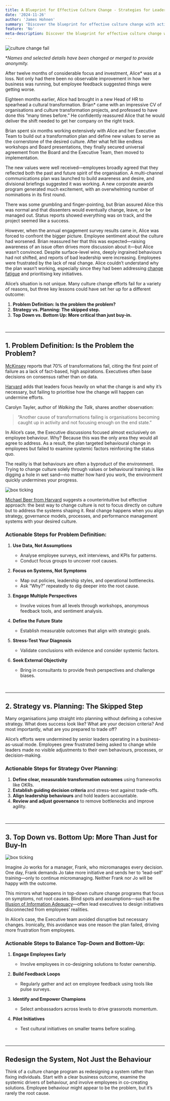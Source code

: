 ```yaml
---
title: A Blueprint for Effective Culture Change - Strategies for Leaders
date: '2024-11-26'
author: 'James Hohnen'
summary: "Discover the blueprint for effective culture change with actionable strategies for leaders. Learn how to avoid common pitfalls, define the real problem, align strategy over planning, and balance top-down and bottom-up approaches to drive lasting organisational success."
feature: 'No'
meta-description: Discover the blueprint for effective culture change with actionable strategies for leaders. Learn how to avoid common pitfalls, define the real problem, align strategy over planning, and balance top-down and bottom-up approaches to drive lasting organisational success.
---
```


<img class="image_centre image_full" src="/articleimages/culture-change-fail.webp" alt="culture change fail" />

**Names and selected details have been changed or merged to provide anonymity.*

After twelve months of considerable focus and investment, Alice* was at a loss. Not only had there been no observable improvement in how her business was running, but employee feedback suggested things were getting worse.

Eighteen months earlier, Alice had brought in a new Head of HR to spearhead a cultural transformation. Brian* came with an impressive CV of organisations and culture transformation projects, and professed to have done this “many times before.” He confidently reassured Alice that he would deliver the shift needed to get her company on the right track.

Brian spent six months working extensively with Alice and her Executive Team to build out a transformation plan and define new values to serve as the cornerstone of the desired culture. After what felt like endless workshops and Board presentations, they finally secured universal agreement from the Board and the Executive Team, then moved to implementation.

The new values were well received—employees broadly agreed that they reflected both the past and future spirit of the organisation. A multi-channel communications plan was launched to build awareness and desire, and divisional briefings suggested it was working. A new corporate awards program generated much excitement, with an overwhelming number of nominations in its first round.

There was some grumbling and finger-pointing, but Brian assured Alice this was normal and that dissenters would eventually change, leave, or be managed out. Status reports showed everything was on track, and the project seemed like a success.

However, when the annual engagement survey results came in, Alice was forced to confront the bigger picture. Employee sentiment about the culture had worsened. Brian reassured her that this was expected—raising awareness of an issue often drives more discussion about it—but Alice wasn’t convinced. Despite surface-level wins, deeply ingrained behaviours had not shifted, and reports of bad leadership were increasing. Employees were frustrated by the lack of real change. Alice couldn’t understand why the plan wasn’t working, especially since they had been addressing [change fatigue](https://qblog.quantimatica.com.au/articles/managing-change-fatigue) and prioritising key initiatives.

Alice’s situation is not unique. Many culture change efforts fail for a variety of reasons, but three key lessons could have set her up for a different outcome:

1. **Problem Definition: Is the problem the problem?**
2. **Strategy vs. Planning: The skipped step.**
3. **Top Down vs. Bottom Up: More critical than just buy-in.**

<br />

---

## 1. Problem Definition: Is the Problem the Problem?

[McKinsey](https://www.mckinsey.com/capabilities/transformation/our-insights/common-pitfalls-in-transformations-a-conversation-with-jon-garcia) reports that 70% of transformations fail, citing the first point of failure as a lack of fact-based, high aspirations. Executives often base decisions on consensus rather than on data.

[Harvard](https://professional.dce.harvard.edu/blog/7-reasons-why-change-management-strategies-fail-and-how-to-avoid-them/) adds that leaders focus heavily on what the change is and why it’s necessary, but failing to prioritise how the change will happen can undermine efforts.

Carolyn Tayler, author of *Walking the Talk*, shares another observation:  
> “Another cause of transformations failing is organisations becoming caught up in activity and not focusing enough on the end state.”

In Alice’s case, the Executive discussions focused almost exclusively on employee behaviour. Why? Because this was the only area they would all agree to address. As a result, the plan targeted behavioural change in employees but failed to examine systemic factors reinforcing the status quo.

The reality is that behaviours are often a byproduct of the environment. Trying to change culture solely through values or behavioural training is like digging a hole in wet sand—no matter how hard you work, the environment quickly undermines your progress.

<img class="image_right image_medium" src="/articleimages/hypothesis-sketch.webp" alt="box ticking" />

[Michael Beer from Harvard](https://www.library.hbs.edu/working-knowledge/to-change-your-companys-culture-dont-start-by-trying-to-change-the-culture) suggests a counterintuitive but effective approach: the best way to change culture is not to focus directly on culture but to address the systems shaping it. Real change happens when you align strategy, governance models, processes, and performance management systems with your desired culture.

### Actionable Steps for Problem Definition:

1. **Use Data, Not Assumptions**  
   - Analyse employee surveys, exit interviews, and KPIs for patterns.  
   - Conduct focus groups to uncover root causes.

2. **Focus on Systems, Not Symptoms**  
   - Map out policies, leadership styles, and operational bottlenecks.  
   - Ask “Why?” repeatedly to dig deeper into the root cause.

3. **Engage Multiple Perspectives**  
   - Involve voices from all levels through workshops, anonymous feedback tools, and sentiment analysis.

4. **Define the Future State**  
   - Establish measurable outcomes that align with strategic goals.

5. **Stress-Test Your Diagnosis**  
   - Validate conclusions with evidence and consider systemic factors.

6. **Seek External Objectivity**  
   - Bring in consultants to provide fresh perspectives and challenge biases.

<br />

---

## 2. Strategy vs. Planning: The Skipped Step

Many organisations jump straight into planning without defining a cohesive strategy. What does success look like? What are your decision criteria? And most importantly, what are you prepared to trade off?

Alice’s efforts were undermined by senior leaders operating in a business-as-usual mode. Employees grew frustrated being asked to change while leaders made no visible adjustments to their own behaviours, processes, or decision-making.

### Actionable Steps for Strategy Over Planning:

1. **Define clear, measurable transformation outcomes** using frameworks like OKRs.  
2. **Establish guiding decision criteria** and stress-test against trade-offs.  
3. **Align leadership behaviours** and hold leaders accountable.  
4. **Review and adjust governance** to remove bottlenecks and improve agility.

<br />

---

## 3. Top Down vs. Bottom Up: More Than Just for Buy-In


<img class="image_right image_medium" src="/articleimages/differing_viewpoints.webp" alt="box ticking" />

Imagine Jo works for a manager, Frank, who micromanages every decision. One day, Frank demands Jo take more initiative and sends her to ‘lead-self’ training—only to continue micromanaging. Neither Frank nor Jo will be happy with the outcome.

This mirrors what happens in top-down culture change programs that focus on symptoms, not root causes. Blind spots and assumptions—such as the [Illusion of Information Adequacy](https://qblog.quantimatica.com.au/articles/overcoming-the-illusion-of-information-adequacy)—often lead executives to design initiatives disconnected from employees’ realities.

In Alice’s case, the Executive team avoided disruptive but necessary changes. Ironically, this avoidance was one reason the plan failed, driving more frustration from employees.

### Actionable Steps to Balance Top-Down and Bottom-Up:

1. **Engage Employees Early**  
   - Involve employees in co-designing solutions to foster ownership.

2. **Build Feedback Loops**  
   - Regularly gather and act on employee feedback using tools like pulse surveys.

3. **Identify and Empower Champions**  
   - Select ambassadors across levels to drive grassroots momentum.

4. **Pilot Initiatives**  
   - Test cultural initiatives on smaller teams before scaling.

<br />

---

## Redesign the System, Not Just the Behaviour

Think of a culture change program as redesigning a system rather than fixing individuals. Start with a clear business outcome, examine the systemic drivers of behaviour, and involve employees in co-creating solutions. Employee behaviour might appear to be the problem, but it’s rarely the root cause.
